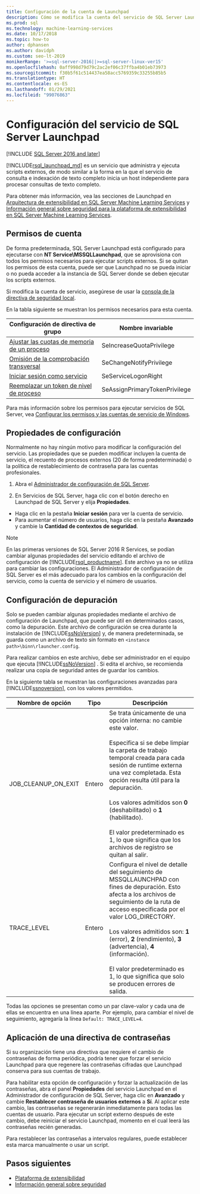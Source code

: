 ```yaml
---
title: Configuración de la cuenta de Launchpad
description: Cómo se modifica la cuenta del servicio de SQL Server Launchpad utilizada para la ejecución de scripts externos en SQL Server.
ms.prod: sql
ms.technology: machine-learning-services
ms.date: 10/17/2018
ms.topic: how-to
author: dphansen
ms.author: davidph
ms.custom: seo-lt-2019
monikerRange: '>=sql-server-2016||>=sql-server-linux-ver15'
ms.openlocfilehash: 0aff998d79d79c2ac2ef06c37ffba4b01eb73973
ms.sourcegitcommit: f30b5f61c514437ea58acc5769359c33255b85b5
ms.translationtype: HT
ms.contentlocale: es-ES
ms.lasthandoff: 01/29/2021
ms.locfileid: "99076863"
---
```

# <a name="sql-server-launchpad-service-configuration"></a>Configuración del servicio de SQL Server Launchpad
[!INCLUDE [SQL Server 2016 and later](../../includes/applies-to-version/sqlserver2016.md)]

[!INCLUDE[rsql_launchpad_md](../../includes/rsql-launchpad-md.md)] es un servicio que administra y ejecuta scripts externos, de modo similar a la forma en la que el servicio de consulta e indexación de texto completo inicia un host independiente para procesar consultas de texto completo.

Para obtener más información, vea las secciones de Launchpad en [Arquitectura de extensibilidad en SQL Server Machine Learning Services](../../machine-learning/concepts/extensibility-framework.md#launchpad) y [Información general sobre seguridad para la plataforma de extensibilidad en SQL Server Machine Learning Services](../../machine-learning/concepts/security.md#launchpad).

## <a name="account-permissions"></a>Permisos de cuenta

De forma predeterminada, SQL Server Launchpad está configurado para ejecutarse con **NT Service\MSSQLLaunchpad**, que se aprovisiona con todos los permisos necesarios para ejecutar scripts externos. Si se quitan los permisos de esta cuenta, puede ser que Launchpad no se pueda iniciar o no pueda acceder a la instancia de SQL Server donde se deben ejecutar los scripts externos.

Si modifica la cuenta de servicio, asegúrese de usar la [consola de la directiva de seguridad local](/windows/security/threat-protection/security-policy-settings/how-to-configure-security-policy-settings).

En la tabla siguiente se muestran los permisos necesarios para esta cuenta.

| Configuración de directiva de grupo | Nombre invariable |
|----------------------|---------------|
| [Ajustar las cuotas de memoria de un proceso](/windows/security/threat-protection/security-policy-settings/adjust-memory-quotas-for-a-process) | SeIncreaseQuotaPrivilege | 
| [Omisión de la comprobación transversal](/windows/security/threat-protection/security-policy-settings/bypass-traverse-checking) | SeChangeNotifyPrivilege | 
| [Iniciar sesión como servicio](/windows/security/threat-protection/security-policy-settings/log-on-as-a-service) | SeServiceLogonRight | 
| [Reemplazar un token de nivel de proceso](/windows/security/threat-protection/security-policy-settings/replace-a-process-level-token) | SeAssignPrimaryTokenPrivilege | 

Para más información sobre los permisos para ejecutar servicios de SQL Server, vea [Configurar los permisos y las cuentas de servicio de Windows](../../database-engine/configure-windows/configure-windows-service-accounts-and-permissions.md).

<a name="bkmk_ChangingConfig"></a> 

## <a name="configuration-properties"></a>Propiedades de configuración

Normalmente no hay ningún motivo para modificar la configuración del servicio. Las propiedades que se pueden modificar incluyen la cuenta de servicio, el recuento de procesos externos (20 de forma predeterminada) o la política de restablecimiento de contraseña para las cuentas profesionales.

1. Abra el [Administrador de configuración de SQL Server](../../relational-databases/sql-server-configuration-manager.md).

2. En Servicios de SQL Server, haga clic con el botón derecho en Launchpad de SQL Server y elija **Propiedades**.
  + Haga clic en la pestaña **Iniciar sesión** para ver la cuenta de servicio.
  + Para aumentar el número de usuarios, haga clic en la pestaña **Avanzado** y cambie la **Cantidad de contextos de seguridad**.

> [!Note]
> En las primeras versiones de SQL Server 2016 R Services, se podían cambiar algunas propiedades del servicio editando el archivo de configuración de [!INCLUDE[rsql_productname](../../includes/rsql-productname-md.md)]. Este archivo ya no se utiliza para cambiar las configuraciones. El Administrador de configuración de SQL Server es el más adecuado para los cambios en la configuración del servicio, como la cuenta de servicio y el número de usuarios.

## <a name="debug-settings"></a>Configuración de depuración

Solo se pueden cambiar algunas propiedades mediante el archivo de configuración de Launchpad, que puede ser útil en determinados casos, como la depuración. Este archivo de configuración se crea durante la instalación de [!INCLUDE[ssNoVersion](../../includes/ssnoversion-md.md)] y, de manera predeterminada, se guarda como un archivo de texto sin formato en `<instance path>\binn\rlauncher.config`.

Para realizar cambios en este archivo, debe ser administrador en el equipo que ejecuta [!INCLUDE[ssNoVersion](../../includes/ssnoversion-md.md)] . Si edita el archivo, se recomienda realizar una copia de seguridad antes de guardar los cambios.

En la siguiente tabla se muestran las configuraciones avanzadas para [!INCLUDE[ssnoversion](../../includes/ssnoversion-md.md)], con los valores permitidos.

|**Nombre de opción**|**Tipo**|**Descripción**|
|----|----|----|
|JOB\_CLEANUP\_ON\_EXIT|Entero |Se trata únicamente de una opción interna: no cambie este valor. </br></br>Especifica si se debe limpiar la carpeta de trabajo temporal creada para cada sesión de runtime externa una vez completada. Esta opción resulta útil para la depuración. </br></br>Los valores admitidos son **0** (deshabilitado) o **1** (habilitado). </br></br>El valor predeterminado es 1, lo que significa que los archivos de registro se quitan al salir.|
|TRACE\_LEVEL|Entero |Configura el nivel de detalle del seguimiento de MSSQLLAUNCHPAD con fines de depuración. Esto afecta a los archivos de seguimiento de la ruta de acceso especificada por el valor LOG_DIRECTORY. </br></br>Los valores admitidos son: **1** (error), **2** (rendimiento), **3** (advertencia), **4** (información). </br></br>El valor predeterminado es 1, lo que significa que solo se producen errores de salida.|

Todas las opciones se presentan como un par clave-valor y cada una de ellas se encuentra en una línea aparte. Por ejemplo, para cambiar el nivel de seguimiento, agregaría la línea `Default: TRACE_LEVEL=4`.

<a name="bkmk_EnforcePolicy"></a>

## <a name="enforcing-password-policy"></a>Aplicación de una directiva de contraseñas

Si su organización tiene una directiva que requiere el cambio de contraseñas de forma periódica, podría tener que forzar el servicio Launchpad para que regenere las contraseñas cifradas que Launchpad conserva para sus cuentas de trabajo.

Para habilitar esta opción de configuración y forzar la actualización de las contraseñas, abra el panel **Propiedades** del servicio Launchpad en el Administrador de configuración de SQL Server, haga clic en **Avanzado** y cambie **Restablecer contraseña de usuarios externos** a **Sí**. Al aplicar este cambio, las contraseñas se regenerarán inmediatamente para todas las cuentas de usuario. Para ejecutar un script externo después de este cambio, debe reiniciar el servicio Launchpad, momento en el cual leerá las contraseñas recién generadas.

Para restablecer las contraseñas a intervalos regulares, puede establecer esta marca manualmente o usar un script.

## <a name="next-steps"></a>Pasos siguientes

+ [Plataforma de extensibilidad](../concepts/extensibility-framework.md)
+ [Información general sobre seguridad](../concepts/security.md)